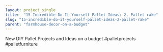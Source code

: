 ```yaml
---
layout: project_single
title:  "15 Incredible Do It Yourself Pallet Ideas: 2. Pallet rake"
slug: "15-incredible-do-it-yourself-pallet-ideas-2-pallet-rake"
parent: "farmhouse-decor-on-a-budget"
---
```

New DIY Pallet Projects and Ideas on a budget #palletprojects #palletfurniture